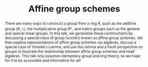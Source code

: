 ---
seminar_date: 2021-04-09
time: 3:30-4:30pm 
speaker: Bailey Heath
speaker_url:
affiliation: University of South Carolina
affiliation_abbr: UofSC
title: Affine group schemes
abstract: There are many ways to construct a group from a ring $R$, such as the additive group $(R,+)$, the multiplicative group $R^\times$, and matrix groups such as the general and special linear groups. In this talk, we generalize these constructions by discussing a special class of group functors known as affine group schemes. We then explore representations of affine group schemes via algebras, discuss a special case of Yoneda's Lemma, and use this lemma and a fresh perspective on groups to illustrate the relationship between affine group schemes and Hopf algebras. This talk only assumes elementary group and ring theory, so we hope for it to be accessible and informative for all!
draft: false # needs to be set false to have the information published on the seminar page
categories:
- Seminar 
tags:
- Learning # research, learning, ... 
---